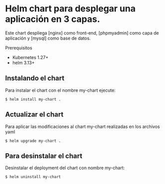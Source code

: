 # Helm chart para desplegar una aplicación en 3 capas.
Este chart despliega [nginx] como front-end, [phpmyadmin] como capa de aplicación y [mysql] como base de datos.

Prerequisitos

- Kubernetes 1.27+
- helm 3.13+

## Instalando el chart
Para instalar el chart con el nombre my-chart ejecute:
```shell
$ helm install my-chart .
```

## Actualizar el chart
Para aplicar las modificaciones al chart my-chart realizadas en los archivos yaml
```shell
$ helm upgrade my-chart .
```

## Para desinstalar el chart
Desinstalar el deployment del chart con nombre my-chart:
```shell
$ helm uninstall my-chart
```

